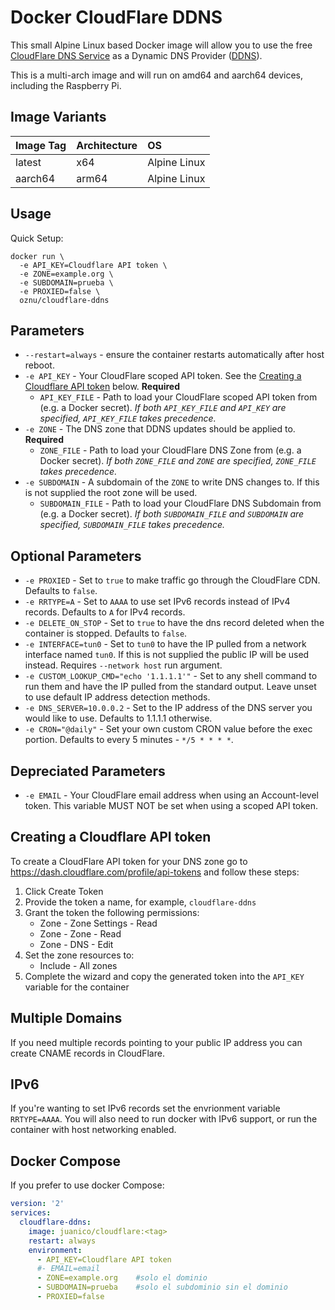# Docker CloudFlare DDNS

This small Alpine Linux based Docker image will allow you to use the free [CloudFlare DNS Service](https://www.cloudflare.com/dns/) as a Dynamic DNS Provider ([DDNS](https://en.wikipedia.org/wiki/Dynamic_DNS)).

This is a multi-arch image and will run on amd64 and aarch64 devices, including the Raspberry Pi.

## Image Variants

| Image Tag      | Architecture  | OS            |
| :------------- | :-------------| :------------ |
| latest         | x64           | Alpine Linux  |
| aarch64        | arm64         | Alpine Linux  |

## Usage

Quick Setup:

```shell
docker run \
  -e API_KEY=Cloudflare API token \
  -e ZONE=example.org \
  -e SUBDOMAIN=prueba \
  -e PROXIED=false \
  oznu/cloudflare-ddns
```

## Parameters

* `--restart=always` - ensure the container restarts automatically after host reboot.
* `-e API_KEY` - Your CloudFlare scoped API token. See the [Creating a Cloudflare API token](#creating-a-cloudflare-api-token) below. **Required**
  * `API_KEY_FILE` - Path to load your CloudFlare scoped API token from (e.g. a Docker secret). *If both `API_KEY_FILE` and `API_KEY` are specified, `API_KEY_FILE` takes precedence.*
* `-e ZONE` - The DNS zone that DDNS updates should be applied to. **Required**
  * `ZONE_FILE` - Path to load your CloudFlare DNS Zone from (e.g. a Docker secret). *If both `ZONE_FILE` and `ZONE` are specified, `ZONE_FILE` takes precedence.*
* `-e SUBDOMAIN` - A subdomain of the `ZONE` to write DNS changes to. If this is not supplied the root zone will be used.
  * `SUBDOMAIN_FILE` - Path to load your CloudFlare DNS Subdomain from (e.g. a Docker secret). *If both `SUBDOMAIN_FILE` and `SUBDOMAIN` are specified, `SUBDOMAIN_FILE` takes precedence.*

## Optional Parameters

* `-e PROXIED` - Set to `true` to make traffic go through the CloudFlare CDN. Defaults to `false`.
* `-e RRTYPE=A` - Set to `AAAA` to use set IPv6 records instead of IPv4 records. Defaults to `A` for IPv4 records.
* `-e DELETE_ON_STOP` - Set to `true` to have the dns record deleted when the container is stopped. Defaults to `false`.
* `-e INTERFACE=tun0` - Set to `tun0` to have the IP pulled from a network interface named `tun0`. If this is not supplied the public IP will be used instead. Requires `--network host` run argument.
* `-e CUSTOM_LOOKUP_CMD="echo '1.1.1.1'"` - Set to any shell command to run them and have the IP pulled from the standard output. Leave unset to use default IP address detection methods.
* `-e DNS_SERVER=10.0.0.2` - Set to the IP address of the DNS server you would like to use. Defaults to 1.1.1.1 otherwise. 
* `-e CRON="@daily"` - Set your own custom CRON value before the exec portion. Defaults to every 5 minutes - `*/5 * * * *`.

## Depreciated Parameters

* `-e EMAIL` - Your CloudFlare email address when using an Account-level token. This variable MUST NOT be set when using a scoped API token.

## Creating a Cloudflare API token

To create a CloudFlare API token for your DNS zone go to https://dash.cloudflare.com/profile/api-tokens and follow these steps:

1. Click Create Token
2. Provide the token a name, for example, `cloudflare-ddns`
3. Grant the token the following permissions:
    * Zone - Zone Settings - Read
    * Zone - Zone - Read
    * Zone - DNS - Edit
4. Set the zone resources to:
    * Include - All zones
5. Complete the wizard and copy the generated token into the `API_KEY` variable for the container

## Multiple Domains

If you need multiple records pointing to your public IP address you can create CNAME records in CloudFlare.

## IPv6

If you're wanting to set IPv6 records set the envrionment variable `RRTYPE=AAAA`. You will also need to run docker with IPv6 support, or run the container with host networking enabled.

## Docker Compose

If you prefer to use docker Compose:

```yml
version: '2'
services:
  cloudflare-ddns:
    image: juanico/cloudflare:<tag>
    restart: always
    environment:
      - API_KEY=Cloudflare API token
      #- EMAIL=email
      - ZONE=example.org    #solo el dominio
      - SUBDOMAIN=prueba    #solo el subdominio sin el dominio
      - PROXIED=false
```
